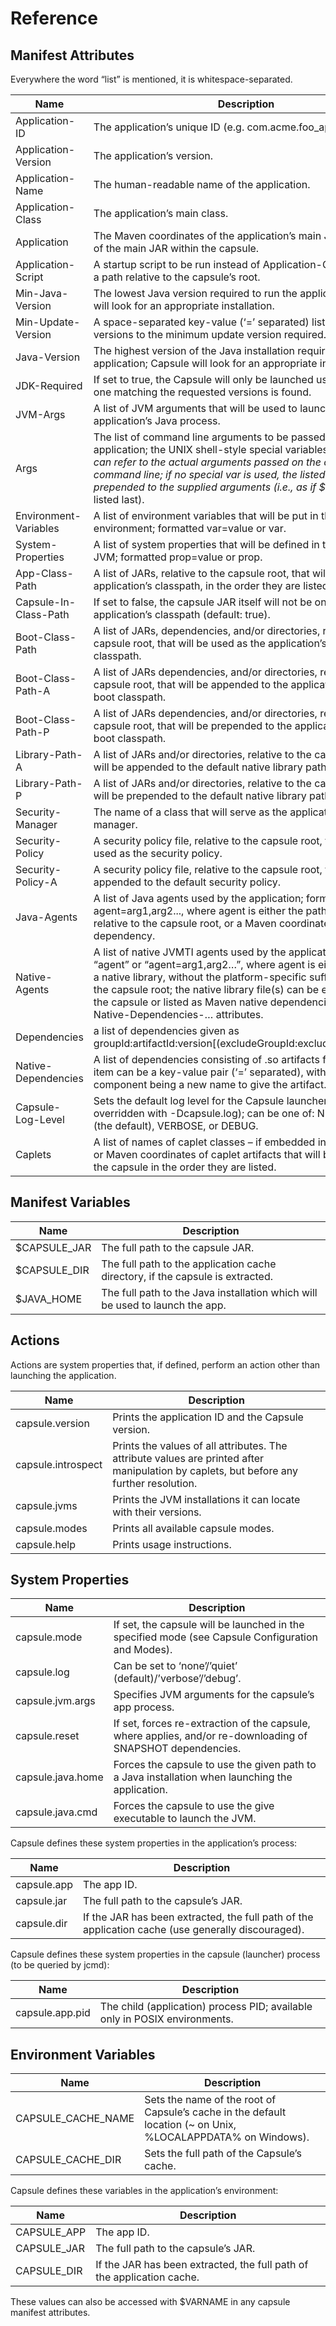 # Reference

## Manifest Attributes
Everywhere the word “list” is mentioned, it is whitespace-separated.

| Name | Description |
| --- | --- |
| Application-ID | The application’s unique ID (e.g. com.acme.foo_app). |
| Application-Version | The application’s version. |
| Application-Name | The human-readable name of the application. |
| Application-Class | The application’s main class. |
| Application | The Maven coordinates of the application’s main JAR or the path of the main JAR within the capsule. |
| Application-Script | A startup script to be run instead of Application-Class, given as a path relative to the capsule’s root. |
| Min-Java-Version | The lowest Java version required to run the application; Capsule will look for an appropriate installation. |
| Min-Update-Version | A space-separated key-value (‘=’ separated) list mapping Java versions to the minimum update version required. |
| Java-Version | The highest version of the Java installation required to run the application; Capsule will look for an appropriate installation. |
| JDK-Required | If set to true, the Capsule will only be launched using a JDK, if one matching the requested versions is found. |
| JVM-Args | A list of JVM arguments that will be used to launch the application’s Java process. |
| Args | The list of command line arguments to be passed to the application; the UNIX shell-style special variables ($*, $1, $2, …) can refer to the actual arguments passed on the capsule’s command line; if no special var is used, the listed values will be prepended to the supplied arguments (i.e., as if $* had been listed last). |
| Environment-Variables | A list of environment variables that will be put in the applications environment; formatted var=value or var. |
| System-Properties | A list of system properties that will be defined in the applications JVM; formatted prop=value or prop. |
| App-Class-Path | A list of JARs, relative to the capsule root, that will be put on the application’s classpath, in the order they are listed. |
| Capsule-In-Class-Path | If set to false, the capsule JAR itself will not be on the application’s classpath (default: true). |
| Boot-Class-Path | A list of JARs, dependencies, and/or directories, relative to the capsule root, that will be used as the application’s boot classpath. |
| Boot-Class-Path-A | A list of JARs dependencies, and/or directories, relative to the capsule root, that will be appended to the applications default boot classpath. |
| Boot-Class-Path-P | A list of JARs dependencies, and/or directories, relative to the capsule root, that will be prepended to the applications default boot classpath. |
| Library-Path-A | A list of JARs and/or directories, relative to the capsule root, that will be appended to the default native library path. |
| Library-Path-P | A list of JARs and/or directories, relative to the capsule root, that will be prepended to the default native library path. |
| Security-Manager | The name of a class that will serve as the application’s security-manager. |
| Security-Policy | A security policy file, relative to the capsule root, that will be used as the security policy. |
| Security-Policy-A | A security policy file, relative to the capsule root, that will be appended to the default security policy. |
| Java-Agents | A list of Java agents used by the application; formatted agent or agent=arg1,arg2..., where agent is either the path to a JAR relative to the capsule root, or a Maven coordinate of a dependency. |
| Native-Agents | A list of native JVMTI agents used by the application; formatted “agent” or “agent=arg1,arg2…”, where agent is either the path to a native library, without the platform-specific suffix, relative to the capsule root; the native library file(s) can be embedded in the capsule or listed as Maven native dependencies using the Native-Dependencies-… attributes. |
| Dependencies | a list of dependencies given as groupId:artifactId:version[(excludeGroupId:excludeArtifactId,...)]. |
| Native-Dependencies | A list of dependencies consisting of .so artifacts for Linux; each item can be a key-value pair (‘=’ separated), with the second component being a new name to give the artifact. |
| Capsule-Log-Level | Sets the default log level for the Capsule launcher (which can be overridden with -Dcapsule.log); can be one of: NONE, QUIET (the default), VERBOSE, or DEBUG. |
| Caplets | A list of names of caplet classes – if embedded in the capsule – or Maven coordinates of caplet artifacts that will be applied to the capsule in the order they are listed. |

## Manifest Variables

| Name | Description |
| --- | --- |
| $CAPSULE_JAR | The full path to the capsule JAR. |
| $CAPSULE_DIR | The full path to the application cache directory, if the capsule is extracted. |
| $JAVA_HOME | The full path to the Java installation which will be used to launch the app. |

## Actions

Actions are system properties that, if defined, perform an action other than launching the application.

| Name | Description |
| --- | --- |
| capsule.version | Prints the application ID and the Capsule version. |
| capsule.introspect | Prints the values of all attributes. The attribute values are printed after manipulation by caplets, but before any further resolution. |
| capsule.jvms | Prints the JVM installations it can locate with their versions. |
| capsule.modes | Prints all available capsule modes. |
| capsule.help | Prints usage instructions. | 

## System Properties

| Name | Description |
| --- | --- |
| capsule.mode | If set, the capsule will be launched in the specified mode (see Capsule Configuration and Modes). |
| capsule.log | Can be set to ‘none’/’quiet’ (default)/’verbose’/’debug’. |
| capsule.jvm.args | Specifies JVM arguments for the capsule’s app process. |
| capsule.reset | If set, forces re-extraction of the capsule, where applies, and/or re-downloading of SNAPSHOT dependencies. |
| capsule.java.home | Forces the capsule to use the given path to a Java installation when launching the application. |
| capsule.java.cmd | Forces the capsule to use the give executable to launch the JVM. |

Capsule defines these system properties in the application’s process:

| Name | Description |
| --- | --- |
| capsule.app | The app ID. |
| capsule.jar | The full path to the capsule’s JAR. |
| capsule.dir | If the JAR has been extracted, the full path of the application cache (use generally discouraged). |

Capsule defines these system properties in the capsule (launcher) process (to be queried by jcmd):

| Name | Description |
| --- | --- |
| capsule.app.pid | The child (application) process PID; available only in POSIX environments. |

## Environment Variables

| Name | Description |
| --- | --- |
| CAPSULE_CACHE_NAME | Sets the name of the root of Capsule’s cache in the default location (~ on Unix, %LOCALAPPDATA% on Windows). |
| CAPSULE_CACHE_DIR | Sets the full path of the Capsule’s cache. |

Capsule defines these variables in the application’s environment:

| Name | Description |
| --- | --- |
| CAPSULE_APP | The app ID. |
| CAPSULE_JAR | The full path to the capsule’s JAR. |
| CAPSULE_DIR | If the JAR has been extracted, the full path of the application cache. |

These values can also be accessed with $VARNAME in any capsule manifest attributes.
